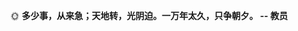 <!-- ### Less is more  -->

<!--👋
**loveminimal/loveminimal** is a ✨ _special_ ✨ repository because its `README.md` (this file) appears on your GitHub profile.

Here are some ideas to get you started:

- 🔭 I’m currently working on ...
- 🌱 I’m currently learning ...
- 👯 I’m looking to collaborate on ...
- 🤔 I’m looking for help with ...
- 💬 Ask me about ...
- 📫 How to reach me: ...
- 😄 Pronouns: ...
- ⚡ Fun fact: ...
-->

🌞 **多少事，从来急；天地转，光阴迫。一万年太久，只争朝夕。 -- 教员**

<!-- ![Jack's Most used languages](https://github-readme-stats.vercel.app/api/top-langs/?username=loveminimal&layout=compact&hide_border=true&langs_count=10) -->

<!-- [![Jack's GitHub stats](https://github-readme-stats.vercel.app/api?username=loveminimal)](https://github.com/anuraghazra/github-readme-stats) -->
